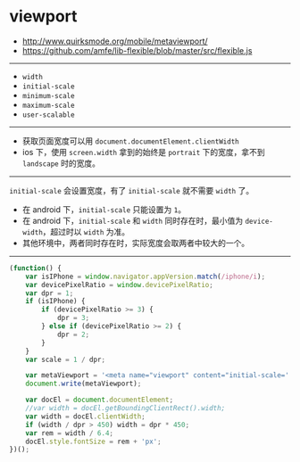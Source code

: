 # viewport

+ http://www.quirksmode.org/mobile/metaviewport/
+ https://github.com/amfe/lib-flexible/blob/master/src/flexible.js

---

+ `width`
+ `initial-scale`
+ `minimum-scale`
+ `maximum-scale`
+ `user-scalable`

---

+ 获取页面宽度可以用 `document.documentElement.clientWidth`
+ ios 下，使用 `screen.width` 拿到的始终是 `portrait` 下的宽度，拿不到 `landscape` 时的宽度。

---

`initial-scale` 会设置宽度，有了 `initial-scale` 就不需要 `width` 了。

+ 在 android 下，`initial-scale` 只能设置为 `1`。
+ 在 android 下，`initial-scale` 和 `width` 同时存在时，最小值为 `device-width`，超过时以 `width` 为准。
+ 其他环境中，两者同时存在时，实际宽度会取两者中较大的一个。

---

```js
(function() {
    var isIPhone = window.navigator.appVersion.match(/iphone/i);
    var devicePixelRatio = window.devicePixelRatio;
    var dpr = 1;
    if (isIPhone) {
        if (devicePixelRatio >= 3) {
            dpr = 3;
        } else if (devicePixelRatio >= 2) {
            dpr = 2;
        }
    }
    var scale = 1 / dpr;

    var metaViewport = '<meta name="viewport" content="initial-scale=' + scale + '" />';
    document.write(metaViewport);

    var docEl = document.documentElement;
    //var width = docEl.getBoundingClientRect().width;
    var width = docEl.clientWidth;
    if (width / dpr > 450) width = dpr * 450;
    var rem = width / 6.4;
    docEl.style.fontSize = rem + 'px';
})();
```
